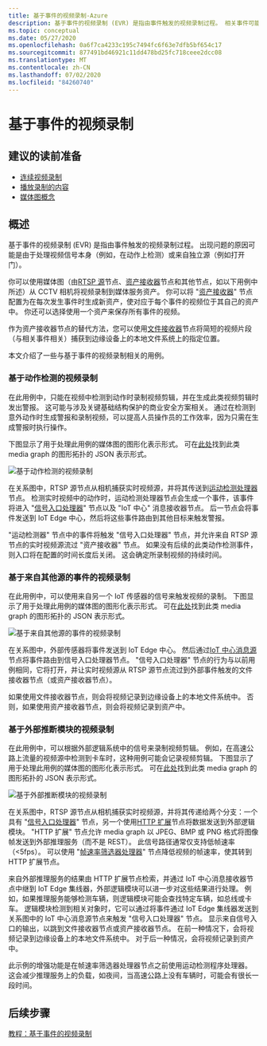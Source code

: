 ```yaml
---
title: 基于事件的视频录制-Azure
description: 基于事件的视频录制 (EVR) 是指由事件触发的视频录制过程。 相关事件可能是由于处理视频信号本身（例如，在动作上检测）或来自独立源（例如打开门）引起的。  本文介绍了一些与基于事件的视频录制相关的用例。
ms.topic: conceptual
ms.date: 05/27/2020
ms.openlocfilehash: 0a6f7ca4233c195c7494fc6f63e7dfb5bf654c17
ms.sourcegitcommit: 877491bd46921c11dd478bd25fc718ceee2dcc08
ms.translationtype: MT
ms.contentlocale: zh-CN
ms.lasthandoff: 07/02/2020
ms.locfileid: "84260740"
---
```

# <a name="event-based-video-recording"></a>基于事件的视频录制  
 
## <a name="suggested-pre-reading"></a>建议的读前准备  

* [连续视频录制](continuous-video-recording-concept.md)
* [播放录制的内容](video-playback-concept.md)
* [媒体图概念](media-graph-concept.md)

## <a name="overview"></a>概述 

基于事件的视频录制 (EVR) 是指由事件触发的视频录制过程。 出现问题的原因可能是由于处理视频信号本身（例如，在动作上检测）或来自独立源（例如打开门）。 

你可以使用媒体图（由[RTSP 源](media-graph-concept.md#rtsp-source)节点、[资产接收器](media-graph-concept.md#asset-sink)节点和其他节点，如以下用例中所述）从 CCTV 相机将视频录制到媒体服务资产。 你可以将 "[资产接收器](media-graph-concept.md#asset-sink)" 节点配置为在每次发生事件时生成新资产，使对应于每个事件的视频位于其自己的资产中。 你还可以选择使用一个资产来保存所有事件的视频。 

作为资产接收器节点的替代方法，您可以使用[文件接收器](media-graph-concept.md#file-sink)节点将简短的视频片段（与相关事件相关）捕获到边缘设备上的本地文件系统上的指定位置。 

本文介绍了一些与基于事件的视频录制相关的用例。

### <a name="video-recording-based-on-motion-detection"></a>基于动作检测的视频录制  

在此用例中，只能在视频中检测到动作时录制视频剪辑，并在生成此类视频剪辑时发出警报。 这可能与涉及关键基础结构保护的商业安全方案相关。 通过在检测到意外动作时生成警报和录制视频，可以提高人员操作员的工作效率，因为只需在生成警报时执行操作。

下图显示了用于处理此用例的媒体图的图形化表示形式。 可在[此处](https://github.com/Azure/live-video-analytics/blob/master/MediaGraph/topologies/evr-motion-assets/topology.json)找到此类 media graph 的图形拓扑的 JSON 表示形式。

![基于动作检测的视频录制](./media/event-based-video-recording/motion-detection.png)

在关系图中，RTSP 源节点从相机捕获实时视频源，并将其传送到[运动检测处理器](media-graph-concept.md#motion-detection-processor)节点。 检测实时视频中的动作时，运动检测处理器节点会生成一个事件，该事件将进入 "[信号入口处理器](media-graph-concept.md#signal-gate-processor)" 节点以及 "IoT 中心" 消息接收器节点。 后一节点会将事件发送到 IoT Edge 中心，然后将这些事件路由到其他目标来触发警报。 

"运动检测器" 节点中的事件将触发 "信号入口处理器" 节点，并允许来自 RTSP 源节点的实时视频源流过 "资产接收器" 节点。 如果没有后续的此类动作检测事件，则入口将在配置的时间长度后关闭。 这会确定所录制视频的持续时间。

### <a name="video-recording-based-on-events-from-other-sources"></a>基于来自其他源的事件的视频录制  

在此用例中，可以使用来自另一个 IoT 传感器的信号来触发视频的录制。 下图显示了用于处理此用例的媒体图的图形化表示形式。 可在[此处](https://github.com/Azure/live-video-analytics/blob/master/MediaGraph/topologies/evr-hubMessage-files/topology.json)找到此类 media graph 的图形拓扑的 JSON 表示形式。

![基于来自其他源的事件的视频录制](./media/event-based-video-recording/other-sources.png)

在关系图中，外部传感器将事件发送到 IoT Edge 中心。 然后通过[IoT 中心消息源](media-graph-concept.md#iot-hub-message-source)节点将事件路由到信号入口处理器节点。 "信号入口处理器" 节点的行为与以前用例相同，它将打开，并让实时视频源从 RTSP 源节点流过到外部事件触发的文件接收器节点（或资产接收器节点）。 

如果使用文件接收器节点，则会将视频记录到边缘设备上的本地文件系统中。 否则，如果使用资产接收器节点，则会将视频记录到资产中。

### <a name="video-recording-based-on-an-external-inferencing-module"></a>基于外部推断模块的视频录制 

在此用例中，可以根据外部逻辑系统中的信号来录制视频剪辑。 例如，在高速公路上流量的视频源中检测到卡车时，这种用例可能会记录视频剪辑。 下图显示了用于处理此用例的媒体图的图形化表示形式。 可在[此处](https://github.com/Azure/live-video-analytics/blob/master/MediaGraph/topologies/evr-hubMessage-assets/topology.json)找到此类 media graph 的图形拓扑的 JSON 表示形式。

![基于外部推断模块的视频录制](./media/event-based-video-recording/external-inferencing-module.png)

在关系图中，RTSP 源节点从相机捕获实时视频源，并将其传递给两个分支：一个具有 "[信号入口处理器](media-graph-concept.md#signal-gate-processor)" 节点，另一个使用[HTTP 扩展](media-graph-concept.md)节点将数据发送到外部逻辑模块。 "HTTP 扩展" 节点允许 media graph 以 JPEG、BMP 或 PNG 格式将图像帧发送到外部推理服务（而不是 REST）。 此信号路径通常仅支持低帧速率（<5fps）。 可以使用 "[帧速率筛选器处理器](media-graph-concept.md#frame-rate-filter-processor)" 节点降低视频的帧速率，使其转到 HTTP 扩展节点。

来自外部推理服务的结果由 HTTP 扩展节点检索，并通过 IoT 中心消息接收器节点中继到 IoT Edge 集线器，外部逻辑模块可以进一步对这些结果进行处理。 例如，如果推理服务能够检测车辆，则逻辑模块可能会查找特定车辆，如总线或卡车。 逻辑模块检测到相关对象时，它可以通过将事件通过 IoT Edge 集线器发送到关系图中的 IoT 中心消息源节点来触发 "信号入口处理器" 节点。 显示来自信号入口的输出，以跳到文件接收器节点或资产接收器节点。 在前一种情况下，会将视频记录到边缘设备上的本地文件系统中。 对于后一种情况，会将视频记录到资产中。

此示例的增强功能是在帧速率筛选器处理器节点之前使用运动检测程序处理器。 这会减少推理服务上的负载，如夜间，当高速公路上没有车辆时，可能会有很长一段时间。 

## <a name="next-steps"></a>后续步骤

[教程：基于事件的视频录制](event-based-video-recording-tutorial.md)
